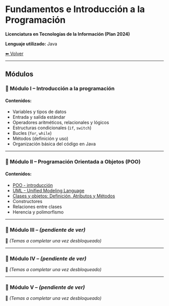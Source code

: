 # Fundamentos e Introducción a la Programación  
**Licenciatura en Tecnologías de la Información (Plan 2024)**

**Lenguaje utilizado:** Java  

[⬅ Volver](../README.md) 

---

##  Módulos

### 🔹 Módulo I – Introducción a la programación

#### Contenidos:
-  Variables y tipos de datos
-  Entrada y salida estándar
-  Operadores aritméticos, relacionales y lógicos
-  Estructuras condicionales (`if`, `switch`)
-  Bucles (`for`, `while`)
-  Métodos (definición y uso)
-  Organización básica del código en Java

---

### 🔹 Módulo II – Programación Orientada a Objetos (POO)

#### Contenidos:
- [POO - introducción](modulo_02/01_poo.md)
- [UML - Unified Modeling Language](modulo_02/02_0_uml.md)
- [Clases y objetos: Definición, Atributos y Métodos](modulo_02/03_clases.md)
-  Constructores
-  Relaciones entre clases
-  Herencia y polimorfismo 

---

### 🔹 Módulo III – *(pendiente de ver)*  
📌 *(Temas a completar una vez desbloqueado)*

---

### 🔹 Módulo IV – *(pendiente de ver)*  
📌 *(Temas a completar una vez desbloqueado)*

---

### 🔹 Módulo V – *(pendiente de ver)*  
📌 *(Temas a completar una vez desbloqueado)*
